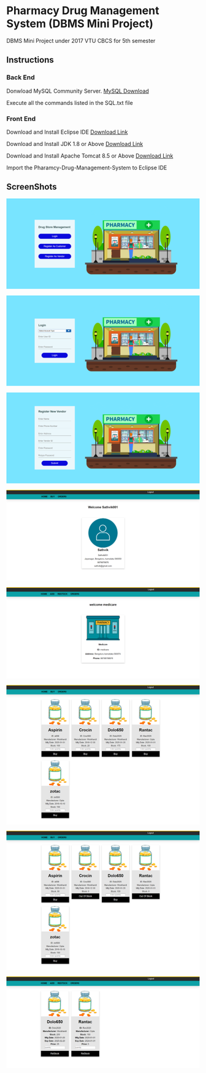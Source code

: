 # Pharmacy Drug Management System (DBMS Mini Project)
DBMS Mini Project under 2017 VTU CBCS for 5th semester

## Instructions
### Back End
Donwload MySQL Community Server.
[MySQL Download](https://dev.mysql.com/downloads/windows/installer/8.0.html)

Execute all the commands listed in the SQL.txt file

### Front End
Download and Install Eclipse IDE [Download Link](https://www.eclipse.org/downloads/packages/release/2019-12/r/eclipse-ide-enterprise-java-developers)

Download and Install JDK 1.8 or Above [Download Link](https://www.oracle.com/technetwork/java/javase/downloads/index.html)

Download and Install Apache Tomcat 8.5 or Above [Download Link](https://tomcat.apache.org/download-80.cgi)

Import the Pharamcy-Drug-Management-System to Eclipse IDE

## ScreenShots
![](Screenshots/Index.png)

![](Screenshots/Login.png)

![](Screenshots/SellerRegister.png)

![](Screenshots/CustomerHomepage.png)

![](Screenshots/VendorHomepage.png)

![](Screenshots/Buy%201.png)

![](Screenshots/Buy%202.png)

![](Screenshots/Restock.png)
